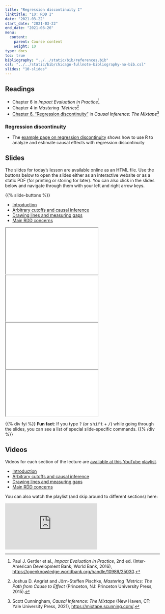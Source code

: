 ```yaml
---
title: "Regression discontinuity I"
linktitle: "10: RDD I"
date: "2021-03-22"
start_date: "2021-03-22"
end_date: "2021-03-26"
menu:
  content:
    parent: Course content
    weight: 10
type: docs
toc: true
bibliography: "../../static/bib/references.bib"
csl: "../../static/bib/chicago-fullnote-bibliography-no-bib.csl"
slides: "10-slides"
---
```


## Readings

-   <i class="fas fa-book"></i> Chapter 6 in *Impact Evaluation in Practice*[^1]
-   <i class="fas fa-book"></i> Chapter 4 in *Mastering ’Metrics*[^2]
-   <i class="fas fa-book"></i> [Chapter 6, “Regression discontinuity”](https://mixtape.scunning.com/ch5.html) in *Causal Inference: The Mixtape*[^3]

### Regression discontinuity

-   The [example page on regression discontinuity](/example/rdd/) shows how to use R to analyze and estimate causal effects with regression discontinuity

## Slides

The slides for today’s lesson are available online as an HTML file. Use the buttons below to open the slides either as an interactive website or as a static PDF (for printing or storing for later). You can also click in the slides below and navigate through them with your left and right arrow keys.

{{% slide-buttons %}}

<ul class="nav nav-tabs" id="slide-tabs" role="tablist">
<li class="nav-item">
<a class="nav-link active" id="introduction-tab" data-toggle="tab" href="#introduction" role="tab" aria-controls="introduction" aria-selected="true">Introduction</a>
</li>
<li class="nav-item">
<a class="nav-link" id="arbitrary-cutoffs-and-causal-inference-tab" data-toggle="tab" href="#arbitrary-cutoffs-and-causal-inference" role="tab" aria-controls="arbitrary-cutoffs-and-causal-inference" aria-selected="false">Arbitrary cutoffs and causal inference</a>
</li>
<li class="nav-item">
<a class="nav-link" id="drawing-lines-and-measuring-gaps-tab" data-toggle="tab" href="#drawing-lines-and-measuring-gaps" role="tab" aria-controls="drawing-lines-and-measuring-gaps" aria-selected="false">Drawing lines and measuring gaps</a>
</li>
<li class="nav-item">
<a class="nav-link" id="main-rdd-concerns-tab" data-toggle="tab" href="#main-rdd-concerns" role="tab" aria-controls="main-rdd-concerns" aria-selected="false">Main RDD concerns</a>
</li>
</ul>

<div id="slide-tabs" class="tab-content">

<div id="introduction" class="tab-pane fade show active" role="tabpanel" aria-labelledby="introduction-tab">

<div class="embed-responsive embed-responsive-16by9">

<iframe class="embed-responsive-item" src="/slides/10-slides.html#1">
</iframe>

</div>

</div>

<div id="arbitrary-cutoffs-and-causal-inference" class="tab-pane fade" role="tabpanel" aria-labelledby="arbitrary-cutoffs-and-causal-inference-tab">

<div class="embed-responsive embed-responsive-16by9">

<iframe class="embed-responsive-item" src="/slides/10-slides.html#arbitrary-cutoffs">
</iframe>

</div>

</div>

<div id="drawing-lines-and-measuring-gaps" class="tab-pane fade" role="tabpanel" aria-labelledby="drawing-lines-and-measuring-gaps-tab">

<div class="embed-responsive embed-responsive-16by9">

<iframe class="embed-responsive-item" src="/slides/10-slides.html#lines-gaps">
</iframe>

</div>

</div>

<div id="main-rdd-concerns" class="tab-pane fade" role="tabpanel" aria-labelledby="main-rdd-concerns-tab">

<div class="embed-responsive embed-responsive-16by9">

<iframe class="embed-responsive-item" src="/slides/10-slides.html#main-concerns">
</iframe>

</div>

</div>

</div>

{{% div fyi %}}
**Fun fact**: If you type <kbd>?</kbd> (or <kbd>shift</kbd> + <kbd>/</kbd>) while going through the slides, you can see a list of special slide-specific commands.
{{% /div %}}

## Videos

Videos for each section of the lecture are [available at this YouTube playlist](https://www.youtube.com/playlist?list=PLS6tnpTr39sGYRrLn6OEoI5kry5gvJvdz).

-   [Introduction](https://www.youtube.com/watch?v=4y84N23Mx-o&list=PLS6tnpTr39sGYRrLn6OEoI5kry5gvJvdz)
-   [Arbitrary cutoffs and causal inference](https://www.youtube.com/watch?v=ZHBZtKL7zAg&list=PLS6tnpTr39sGYRrLn6OEoI5kry5gvJvdz)
-   [Drawing lines and measuring gaps](https://www.youtube.com/watch?v=B060u1zGOWo&list=PLS6tnpTr39sGYRrLn6OEoI5kry5gvJvdz)
-   [Main RDD concerns](https://www.youtube.com/watch?v=0v1aE70FhsQ&list=PLS6tnpTr39sGYRrLn6OEoI5kry5gvJvdz)

You can also watch the playlist (and skip around to different sections) here:

<div class="embed-responsive embed-responsive-16by9">

<iframe class="embed-responsive-item" src="https://www.youtube.com/embed/playlist?list=PLS6tnpTr39sGYRrLn6OEoI5kry5gvJvdz" frameborder="0" allow="accelerometer; autoplay; encrypted-media; gyroscope; picture-in-picture" allowfullscreen>
</iframe>

</div>

[^1]: Paul J. Gertler et al., *Impact Evaluation in Practice*, 2nd ed. (Inter-American Development Bank; World Bank, 2016), <https://openknowledge.worldbank.org/handle/10986/25030>.

[^2]: Joshua D. Angrist and Jörn-Steffen Pischke, *Mastering ’Metrics: The Path from Cause to Effect* (Princeton, NJ: Princeton University Press, 2015).

[^3]: Scott Cunningham, *Causal Inference: The Mixtape* (New Haven, CT: Yale University Press, 2021), <https://mixtape.scunning.com/>.
